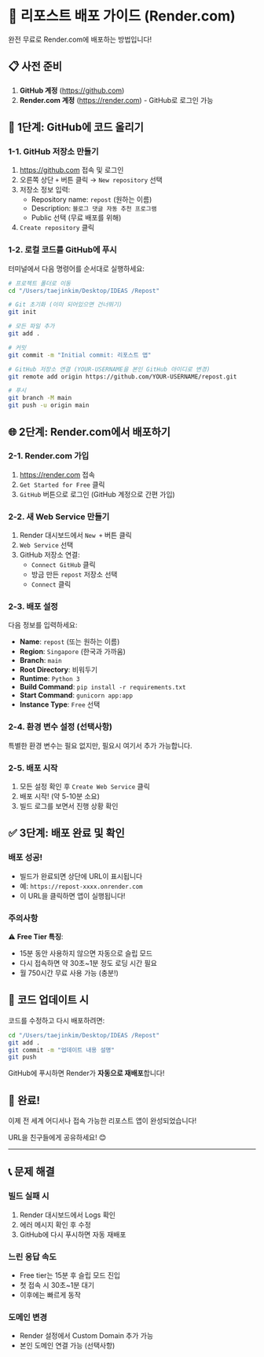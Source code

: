 # 🚀 리포스트 배포 가이드 (Render.com)

완전 무료로 Render.com에 배포하는 방법입니다!

## 📋 사전 준비

1. **GitHub 계정** (https://github.com)
2. **Render.com 계정** (https://render.com) - GitHub로 로그인 가능

## 🔧 1단계: GitHub에 코드 올리기

### 1-1. GitHub 저장소 만들기

1. https://github.com 접속 및 로그인
2. 오른쪽 상단 `+` 버튼 클릭 → `New repository` 선택
3. 저장소 정보 입력:
   - Repository name: `repost` (원하는 이름)
   - Description: `블로그 댓글 자동 추천 프로그램`
   - Public 선택 (무료 배포를 위해)
4. `Create repository` 클릭

### 1-2. 로컬 코드를 GitHub에 푸시

터미널에서 다음 명령어를 순서대로 실행하세요:

```bash
# 프로젝트 폴더로 이동
cd "/Users/taejinkim/Desktop/IDEAS /Repost"

# Git 초기화 (이미 되어있으면 건너뛰기)
git init

# 모든 파일 추가
git add .

# 커밋
git commit -m "Initial commit: 리포스트 앱"

# GitHub 저장소 연결 (YOUR-USERNAME을 본인 GitHub 아이디로 변경)
git remote add origin https://github.com/YOUR-USERNAME/repost.git

# 푸시
git branch -M main
git push -u origin main
```

## 🌐 2단계: Render.com에서 배포하기

### 2-1. Render.com 가입

1. https://render.com 접속
2. `Get Started for Free` 클릭
3. `GitHub` 버튼으로 로그인 (GitHub 계정으로 간편 가입)

### 2-2. 새 Web Service 만들기

1. Render 대시보드에서 `New +` 버튼 클릭
2. `Web Service` 선택
3. GitHub 저장소 연결:
   - `Connect GitHub` 클릭
   - 방금 만든 `repost` 저장소 선택
   - `Connect` 클릭

### 2-3. 배포 설정

다음 정보를 입력하세요:

- **Name**: `repost` (또는 원하는 이름)
- **Region**: `Singapore` (한국과 가까움)
- **Branch**: `main`
- **Root Directory**: 비워두기
- **Runtime**: `Python 3`
- **Build Command**: `pip install -r requirements.txt`
- **Start Command**: `gunicorn app:app`
- **Instance Type**: `Free` 선택

### 2-4. 환경 변수 설정 (선택사항)

특별한 환경 변수는 필요 없지만, 필요시 여기서 추가 가능합니다.

### 2-5. 배포 시작

1. 모든 설정 확인 후 `Create Web Service` 클릭
2. 배포 시작! (약 5-10분 소요)
3. 빌드 로그를 보면서 진행 상황 확인

## ✅ 3단계: 배포 완료 및 확인

### 배포 성공!

- 빌드가 완료되면 상단에 URL이 표시됩니다
- 예: `https://repost-xxxx.onrender.com`
- 이 URL을 클릭하면 앱이 실행됩니다!

### 주의사항

⚠️ **Free Tier 특징**:
- 15분 동안 사용하지 않으면 자동으로 슬립 모드
- 다시 접속하면 약 30초~1분 정도 로딩 시간 필요
- 월 750시간 무료 사용 가능 (충분!)

## 🔄 코드 업데이트 시

코드를 수정하고 다시 배포하려면:

```bash
cd "/Users/taejinkim/Desktop/IDEAS /Repost"
git add .
git commit -m "업데이트 내용 설명"
git push
```

GitHub에 푸시하면 Render가 **자동으로 재배포**합니다!

## 🎉 완료!

이제 전 세계 어디서나 접속 가능한 리포스트 앱이 완성되었습니다!

URL을 친구들에게 공유하세요! 😊

---

## 📞 문제 해결

### 빌드 실패 시

1. Render 대시보드에서 Logs 확인
2. 에러 메시지 확인 후 수정
3. GitHub에 다시 푸시하면 자동 재배포

### 느린 응답 속도

- Free tier는 15분 후 슬립 모드 진입
- 첫 접속 시 30초~1분 대기
- 이후에는 빠르게 동작

### 도메인 변경

- Render 설정에서 Custom Domain 추가 가능
- 본인 도메인 연결 가능 (선택사항)

